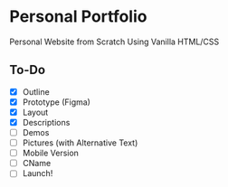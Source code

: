 # Personal Portfolio

Personal Website from Scratch Using Vanilla HTML/CSS

## To-Do

- [x] Outline
- [x] Prototype (Figma)
- [x] Layout
- [x] Descriptions
- [ ] Demos
- [ ] Pictures (with Alternative Text)
- [ ] Mobile Version
- [ ] CName
- [ ] Launch!
